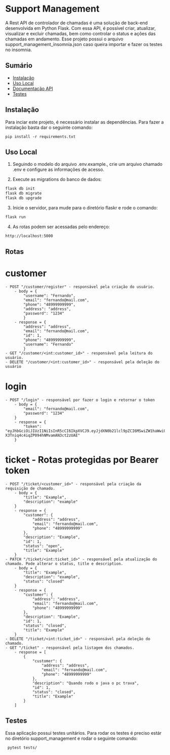 # Support Management

A Rest API de controlador de chamadas é uma solução de back-end desenvolvida em Python Flask. Com essa API, é possível criar, atualizar, visualizar e excluir chamadas, bem como controlar o status e ações das chamadas em andamento. Esse projeto possui o arquivo support_management_insomnia.json caso queira importar e fazer os testes no insomnia.

## Sumário

- [Instalação](#instalação)
- [Uso Local](#uso-local)
- [Documentação API](#Rotas)
- [Testes](#testes)

## Instalação

Para inciar este projeto, é necessário instalar as dependências. Para fazer a instalação basta dar o seguinte comando:

```
pip install -r requirements.txt
```

## Uso Local

1. Seguindo o modelo do arquivo .env.example., crie um arquivo chamado .env e configure as informações de acesso.

2. Execute as migrations do banco de dados:

```bash
flask db init
flask db migrate
flask db upgrade
```

3. Inicie o servidor, para mude para o diretório flaskr e rode o comando:

```bash
flask run
```

4. As rotas podem ser acessadas pelo endereço:

```bash
http://localhost:5000
```

## Rotas

# customer
    - POST "/customer/register" - responsável pela criação do usuário.
        - body = {
	        "username": "Fernando",
	        "email": "fernando@mail.com",
	        "phone": "48999999999",
	        "address": "address",
	        "password": "1234"
            }
        - response = {
	        "address": "address",
	        "email": "fernando@mail.com",
	        "id": 1,
	        "phone": "48999999999",
	        "username": "Fernando"
            }
    - GET "/customer/<int:customer_id>" - responsável pela leitura do usuário.
    - DELETE "/customer/<int:customer_id>" - responsável pela deleção do usuário

# login
    - POST "/login" - responsável por fazer o login e retornar o token
        - body = {
	        "email": "fernando@mail.com",
	        "password": "1234"
        }
        - response = {
            "token": "eyJhbGciOiJIUzI1NiIsInR5cCI6IkpXVCJ9.eyJjdXN0b21lcl9pZCI6MSwiZW1haWwiOiJmZXJuYW5kb0BtYWlsLmNvbSJ9.riIj5hdfPL-X3Tniq4c4iqZP094hNMvamAN3ct2zUAE"
        }

# ticket - Rotas protegidas por Bearer token
    - POST "/ticket/<customer_id>" - responsável pela criação da requisição de chamado.
        - body = {
	        "title": "Example",
	        "description": "example"
        }  
        - response = {
	        "customer": {
	        	"address": "address",
	        	"email": "fernando@mail.com",
	        	"phone": "48999999999"
	        },
	        "description": "Example",
	        "id": 1,
	        "status": "open",
	        "title": "Example"
        }
    - PATCH "/ticket/<int:ticket_id>" - responsável pela atualização do chamado. Pode alterar o status, title e description.
        - body = {
	        "title": "Example",
	        "description": "example",
            "status": "closed"
        }  
        - response = {
	        "customer": {
	        	"address": "address",
	        	"email": "fernando@mail.com",
	        	"phone": "48999999999"
	        },
	        "description": "Example",
	        "id": 1,
	        "status": "closed",
	        "title": "Example"
        }
    - DELETE "/ticket/<int:ticket_id>" - responsável pela deleção do chamado.
    - GET "/ticket" - responsável pela listagem dos chamados.
        - response = [
	        {
	        	"customer": {
	        		"address": "address",
	        		"email": "fernando@mail.com",
	        		"phone": "48999999999"
	        	},
	        	"description": "Quando rodo o java o pc trava",
	        	"id": 1,
	        	"status": "closed",
	        	"title": "Example"
	        }
        ]

## Testes

Essa aplicação possui testes unitários. Para rodar os testes é preciso estár no diretório support_management e rodar o seguinte comando:

```bash
 pytest tests/
```

